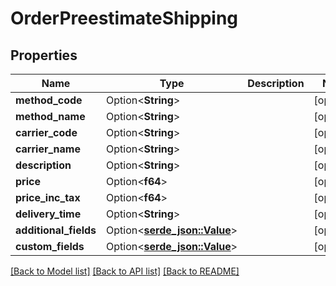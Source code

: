 # OrderPreestimateShipping

## Properties

Name | Type | Description | Notes
------------ | ------------- | ------------- | -------------
**method_code** | Option<**String**> |  | [optional]
**method_name** | Option<**String**> |  | [optional]
**carrier_code** | Option<**String**> |  | [optional]
**carrier_name** | Option<**String**> |  | [optional]
**description** | Option<**String**> |  | [optional]
**price** | Option<**f64**> |  | [optional]
**price_inc_tax** | Option<**f64**> |  | [optional]
**delivery_time** | Option<**String**> |  | [optional]
**additional_fields** | Option<[**serde_json::Value**](.md)> |  | [optional]
**custom_fields** | Option<[**serde_json::Value**](.md)> |  | [optional]

[[Back to Model list]](../README.md#documentation-for-models) [[Back to API list]](../README.md#documentation-for-api-endpoints) [[Back to README]](../README.md)


